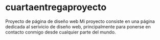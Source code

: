 # cuartaentregaproyecto
Proyecto de página de diseño web
Mi proyecto consiste en una página dedicada al serivicio de diseño web, principalmente para ponerse en contacto conmigo desde cualquier parte del mundo. 
